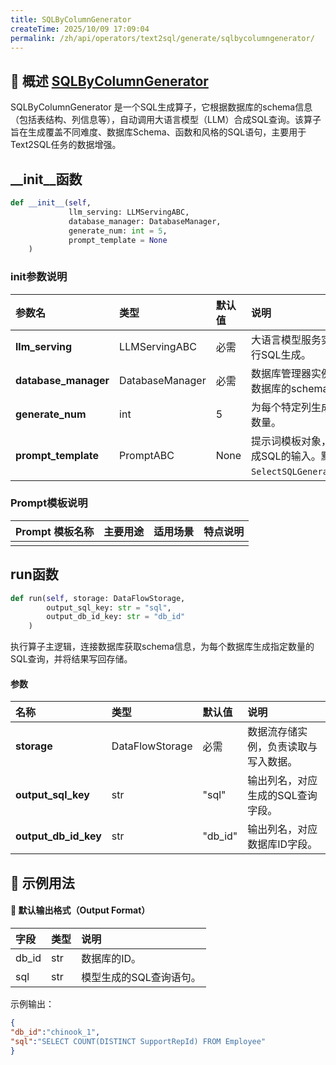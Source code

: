 ```yaml
---
title: SQLByColumnGenerator
createTime: 2025/10/09 17:09:04
permalink: /zh/api/operators/text2sql/generate/sqlbycolumngenerator/
---
```


## 📘 概述 [SQLByColumnGenerator](https://github.com/OpenDCAI/DataFlow/blob/main/dataflow/operators/reasoning/generate/reasoning_answer_generator.py)
SQLByColumnGenerator 是一个SQL生成算子，它根据数据库的schema信息（包括表结构、列信息等），自动调用大语言模型（LLM）合成SQL查询。该算子旨在生成覆盖不同难度、数据库Schema、函数和风格的SQL语句，主要用于Text2SQL任务的数据增强。

## __init__函数
```python
def __init__(self, 
             llm_serving: LLMServingABC, 
             database_manager: DatabaseManager,
             generate_num: int = 5,
             prompt_template = None
    )
```
### init参数说明
| 参数名 | 类型 | 默认值 | 说明 |
| :------------------ | :-------------- | :---------------------------- | :------------------------------ |
| **llm_serving** | LLMServingABC | 必需 | 大语言模型服务实例，用于执行SQL生成。 |
| **database_manager** | DatabaseManager | 必需 | 数据库管理器实例，用于获取数据库的schema和数据。 |
| **generate_num** | int | 5 | 为每个特定列生成的SQL查询数量。 |
| **prompt_template** | PromptABC | None | 提示词模板对象，用于构建生成SQL的输入。默认为`SelectSQLGeneratorPrompt`。 |

### Prompt模板说明
| Prompt 模板名称 | 主要用途 | 适用场景 | 特点说明 |
| -------------------------------- | ------------- | ----------------------- | ----------------------------------------------------- |
| | | | |

## run函数
```python
def run(self, storage: DataFlowStorage,
        output_sql_key: str = "sql",
        output_db_id_key: str = "db_id"
    )
```
执行算子主逻辑，连接数据库获取schema信息，为每个数据库生成指定数量的SQL查询，并将结果写回存储。

#### 参数
| 名称 | 类型 | 默认值 | 说明 |
| :------------- | :---------------- | :---------------- | :----------------- |
| **storage** | DataFlowStorage | 必需 | 数据流存储实例，负责读取与写入数据。 |
| **output_sql_key** | str | "sql" | 输出列名，对应生成的SQL查询字段。 |
| **output_db_id_key** | str | "db_id" | 输出列名，对应数据库ID字段。 |

## 🧠 示例用法

#### 🧾 默认输出格式（Output Format）
| 字段 | 类型 | 说明 |
| :-------------- | :---- | :---------- |
| db_id | str | 数据库的ID。 |
| sql | str | 模型生成的SQL查询语句。 |

示例输出：
```json
{
"db_id":"chinook_1",
"sql":"SELECT COUNT(DISTINCT SupportRepId) FROM Employee"
}
```

